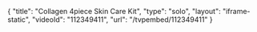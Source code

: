 {
    "title": "Collagen 4piece Skin Care Kit",
    "type": "solo",
    "layout": "iframe-static",
    "videoId": "112349411",
    "url": "\/tvpembed\/112349411"
}